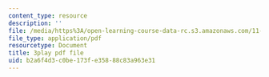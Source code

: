 ```yaml
---
content_type: resource
description: ''
file: /media/https%3A/open-learning-course-data-rc.s3.amazonaws.com/11-601-introduction-to-environmental-policy-and-planning-fall-2016/b2a6f4d3c0be173fe35888c83a963e31_St_PAkSBiYs.pdf
file_type: application/pdf
resourcetype: Document
title: 3play pdf file
uid: b2a6f4d3-c0be-173f-e358-88c83a963e31
---
```


